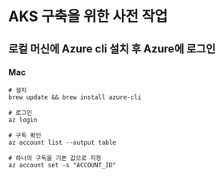 # AKS 구축을 위한 사전 작업
## 로컬 머신에 Azure cli 설치 후 Azure에 로그인

### Mac
```
# 설치
brew update && brew install azure-cli
```
```
# 로그인
az login
```
```
# 구독 확인
az account list --output table
```
```
# 하나의 구독을 기본 값으로 지정
az account set -s "ACCOUNT_ID"
```
